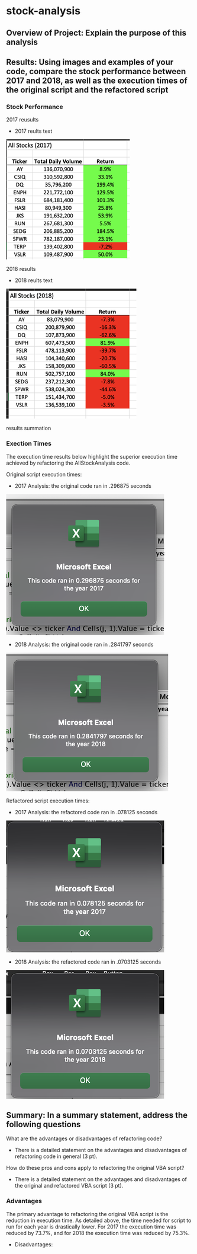 # stock-analysis

## Overview of Project: Explain the purpose of this analysis

## Results: Using images and examples of your code, compare the stock performance between 2017 and 2018, as well as the execution times of the original script and the refactored script

### Stock Performance

2017 reusults

- 2017 reults text

![2017-results](resources/2017-results.png)

2018 results

- 2018 reults text

![2018-results](resources/2018-results.png)

results summation

### Exection Times

The execution time results below highlight the superior execution time achieved by refactoring the AllStockAnalysis code.

Original script execution times:

- 2017 Analysis: the original code ran in .296875 seconds

![2017-original-runtime](resources/module-2017-runtime-.75_size.png)

- 2018 Analysis: the original code ran in .2841797 seconds

![2018-original-runtime](resources/module-2018-runtime-.75_size.png)

Refactored script execution times:

- 2017 Analysis: the refactored code ran in .078125 seconds

![2017-refactored-runtime](resources/VBA_Challenge_2017.png)

- 2018 Analysis: the refactored code ran in .0703125 seconds

![2018-refactored-runtime](resources/VBA_Challenge_2018.png)

## Summary: In a summary statement, address the following questions

What are the advantages or disadvantages of refactoring code?

- There is a detailed statement on the advantages and disadvantages of refactoring code in general (3 pt).

How do these pros and cons apply to refactoring the original VBA script?

- There is a detailed statement on the advantages and disadvantages of the original and refactored VBA script (3 pt).

### Advantages

The primary advantage to refactoring the original VBA script is the reduction in execution time. As detailed above, the time needed for script to run for each year is drastically lower. For 2017 the execution time was reduced by 73.7%, and for 2018 the execution time was reduced by 75.3%.

- Disadvantages:
